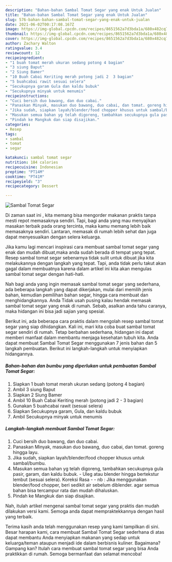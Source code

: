 ```yaml
---
description: "Bahan-bahan Sambal Tomat Segar yang enak Untuk Jualan"
title: "Bahan-bahan Sambal Tomat Segar yang enak Untuk Jualan"
slug: 576-bahan-bahan-sambal-tomat-segar-yang-enak-untuk-jualan
date: 2021-06-02T00:17:08.167Z
image: https://img-global.cpcdn.com/recipes/8651562a7d3bda1a/680x482cq70/sambal-tomat-segar-foto-resep-utama.jpg
thumbnail: https://img-global.cpcdn.com/recipes/8651562a7d3bda1a/680x482cq70/sambal-tomat-segar-foto-resep-utama.jpg
cover: https://img-global.cpcdn.com/recipes/8651562a7d3bda1a/680x482cq70/sambal-tomat-segar-foto-resep-utama.jpg
author: Zachary Walton
ratingvalue: 3.4
reviewcount: 12
recipeingredient:
- "1 buah tomat merah ukuran sedang potong 4 bagian"
- "3 siung Baput"
- "2 Siung Bamer"
- "10 Buah Cabai Keriting merah potong jadi 2  3 bagian"
- "5 buahcabai rawit sesuai selera"
- "Secukupnya garam Gula dan kaldu bubuk"
- "Secukupnya minyak untuk menumis"
recipeinstructions:
- "Cuci bersih duo bawang, dan duo cabai."
- "Panaskan Minyak, masukan duo bawang, duo cabai, dan tomat. goreng hingga layu."
- "Jika sudah, siapkan layah/blender/food chopper khusus untuk sambal/bumbu."
- "Masukan semua bahan yg telah digoreng, tambahkan secukupnya gula pasir, garam, dan kaldu bubuk.  Uleg atau blender hingga bertekstur lembut (sesuai selera). Koreksi Rasa  nb : Jika menggunakan blender/food chopper, beri sedikit air sebelum diblender. agar semua bahan bisa tercampur rata dan mudah dihaluskan."
- "Pindah ke Mangkuk dan siap disajikan."
categories:
- Resep
tags:
- sambal
- tomat
- segar

katakunci: sambal tomat segar 
nutrition: 184 calories
recipecuisine: Indonesian
preptime: "PT14M"
cooktime: "PT41M"
recipeyield: "3"
recipecategory: Dessert

---
```



![Sambal Tomat Segar](https://img-global.cpcdn.com/recipes/8651562a7d3bda1a/680x482cq70/sambal-tomat-segar-foto-resep-utama.jpg)

Di zaman  saat ini , kita memang bisa mengorder makanan praktis tanpa mesti repot memasaknya sendiri. Tapi, bagi anda yang mau menyajikan masakan terbaik pada orang tercinta, maka kamu memang lebih baik memasaknya sendiri. Lantaran, memasak di rumah lebih sehat dan juga dapat menyesuaikan dengan selera keluarga.

Jika kamu lagi mencari inspirasi cara membuat sambal tomat segar yang enak dan mudah dibuat,maka anda sudah berada di tempat yang tepat. Resep sambal tomat segar  sebenarnya tidak sulit untuk dibuat jika kita melakukannya dengan langkah yang tepat. Tapi, anda tidak perlu takut akan gagal dalam membuatnya 
karena dalam artikel ini kita akan mengulas sambal tomat segar dengan hati-hati.  



Nah bagi anda yang ingin memasak sambal tomat segar yang sederhana, ada beberapa langkah yang dapat dikerjakan, mulai dari memilih jenis bahan, kemudian pemilihan bahan segar, hingga cara membuat dan menghidangkannya. Anda Tidak usah pusing kalau hendak memasak sambal tomat segar yang enak di rumah. Sebab, asalkan anda  tahu caranya, maka hidangan ini bisa jadi sajian yang spesial.

Berikut ini, ada beberapa cara praktis  dalam mengolah resep sambal tomat segar yang siap dihidangkan. Kali ini, mari kita coba buat sambal tomat segar sendiri di rumah. Tetap berbahan sederhana, hidangan ini dapat memberi manfaat dalam membantu menjaga kesehatan tubuh kita. Anda dapat membuat Sambal Tomat Segar menggunakan 7 jenis bahan dan 5 langkah pembuatan. Berikut ini langkah-langkah untuk menyiapkan hidangannya.

<!--inarticleads1-->

##### Bahan-bahan dan bumbu yang diperlukan untuk pembuatan Sambal Tomat Segar:

1. Siapkan 1 buah tomat merah ukuran sedang (potong 4 bagian)
1. Ambil 3 siung Baput
1. Siapkan 2 Siung Bamer
1. Ambil 10 Buah Cabai Keriting merah (potong jadi 2 - 3 bagian)
1. Gunakan 5 buahcabai rawit (sesuai selera)
1. Siapkan Secukupnya garam, Gula, dan kaldu bubuk
1. Ambil Secukupnya minyak untuk menumis




<!--inarticleads2-->

##### Langkah-langkah membuat Sambal Tomat Segar:

1. Cuci bersih duo bawang, dan duo cabai.
1. Panaskan Minyak, masukan duo bawang, duo cabai, dan tomat. goreng hingga layu.
1. Jika sudah, siapkan layah/blender/food chopper khusus untuk sambal/bumbu.
1. Masukan semua bahan yg telah digoreng, tambahkan secukupnya gula pasir, garam, dan kaldu bubuk.  - Uleg atau blender hingga bertekstur lembut (sesuai selera). Koreksi Rasa -  - nb : Jika menggunakan blender/food chopper, beri sedikit air sebelum diblender. agar semua bahan bisa tercampur rata dan mudah dihaluskan.
1. Pindah ke Mangkuk dan siap disajikan.




Nah, itulah artikel mengenai  sambal tomat segar  yang praktis dan mudah dilakukan versi kami. Semoga anda dapat mempraktekkannya dengan hasil yang terbaik. 

Terima kasih anda telah menggunakan resep yang kami tampilkan di sini. Besar harapan kami, cara membuat  Sambal Tomat Segar sederhana di atas dapat membantu Anda menyiapkan makanan yang sedap untuk keluarga/teman ataupun menjadi ide dalam berbisnis kuliner. Bagaimana? Gampang kan? Itulah cara membuat sambal tomat segar yang bisa Anda praktikkan di rumah. Semoga bermanfaat dan selamat mencoba!

